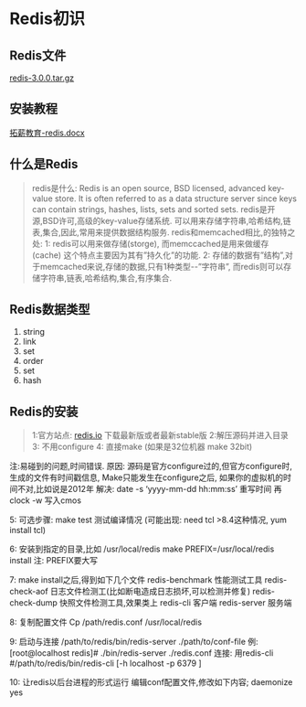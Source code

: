 # Redis初识

## Redis文件

[redis-3.0.0.tar.gz](Redis%E5%88%9D%E8%AF%86%207254f731838549b5b5b64ae499fc595b/redis-3.0.0.tar.gz)

## 安装教程

[拓薪教育-redis.docx](Redis%E5%88%9D%E8%AF%86%207254f731838549b5b5b64ae499fc595b/-redis.docx)

## 什么是Redis

> redis是什么:
Redis is an open source, BSD licensed, advanced key-value store. It is often referred to as a data structure server since keys can contain strings, hashes, lists, sets and sorted sets.
redis是开源,BSD许可,高级的key-value存储系统.
可以用来存储字符串,哈希结构,链表,集合,因此,常用来提供数据结构服务.
redis和memcached相比,的独特之处:
1: redis可以用来做存储(storge), 而memccached是用来做缓存(cache)
这个特点主要因为其有”持久化”的功能.
2: 存储的数据有”结构”,对于memcached来说,存储的数据,只有1种类型--”字符串”,
而redis则可以存储字符串,链表,哈希结构,集合,有序集合.

## Redis数据类型

1. string
2. link
3. set
4. order
5. set
6. hash

## Redis的安装

> 1:官方站点: [redis.io](http://redis.io/) 下载最新版或者最新stable版
2:解压源码并进入目录
3: 不用configure
4: 直接make
(如果是32位机器 make 32bit)

注:易碰到的问题,时间错误.
原因: 源码是官方configure过的,但官方configure时,生成的文件有时间戳信息,
Make只能发生在configure之后,
如果你的虚拟机的时间不对,比如说是2012年
解决: date -s ‘yyyy-mm-dd hh:mm:ss’ 重写时间
再 clock -w 写入cmos

5: 可选步骤: make test 测试编译情况
(可能出现: need tcl >8.4这种情况, yum install tcl)

6: 安装到指定的目录,比如 /usr/local/redis
make PREFIX=/usr/local/redis install
注: PREFIX要大写

7: make install之后,得到如下几个文件
redis-benchmark 性能测试工具
redis-check-aof 日志文件检测工(比如断电造成日志损坏,可以检测并修复)
redis-check-dump 快照文件检测工具,效果类上
redis-cli 客户端
redis-server 服务端

8: 复制配置文件
Cp /path/redis.conf /usr/local/redis

9: 启动与连接
/path/to/redis/bin/redis-server ./path/to/conf-file
例:[root@localhost redis]# ./bin/redis-server ./redis.conf
连接: 用redis-cli
#/path/to/redis/bin/redis-cli [-h localhost -p 6379 ]

10: 让redis以后台进程的形式运行
编辑conf配置文件,修改如下内容;
daemonize yes